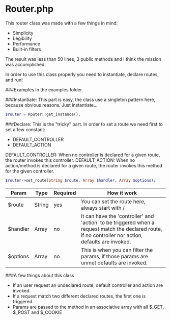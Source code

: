 Router.php
===

This router class was made with a few things in mind:
- Simplicity
- Legibility
- Performance
- Built-in filters

The result was less than 50 lines, 3 public methods and I think the mission was accomplished.

In order to use this class properly you need to instantiate, declare routes, and run!

###Examples
In the examples folder.

###Instantiate:
This part is easy, the class use a singleton pattern here, because obvious reasons. Just instantiate...
``` php
$router = Router::get_instance();
```

###Declare:
This is the "tricky" part.
In order to set a route we need first to set a few constant:
- DEFAULT_CONTROLLER
- DEFAULT_ACTION

DEFAULT_CONTROLLER: When no controller is declared for a given route, the router invokes this controller.
DEFAULT_ACTION: When no action/method is declared for a given route, the router invokes this method for the given controller.

``` php
$router->set_route(String $route, Array $handler, Array $options);
```
Param | Type | Required | How it work
----        | ----      | ----  | ----
$route      | String    | yes   | You can set the route here, always start with /
$handler    | Array     | no    | It can have the 'controller' and 'action' to be triggered when a request match the declared route, if no controller nor action, defaults are invoked.
$options    | Array     | no    | This is when you can filter the params, if those params are unmet defaults are invoked.

###A few things about this class
- If an user request an undeclared route, default controller and action are invoked.
- If a request match two different declared routes, the first one is triggered.
- Params are passed to the method in an associative array with all $_GET, $_POST and $_COOKIE